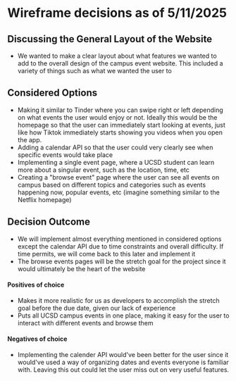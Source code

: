 # Wireframe decisions as of 5/11/2025

## Discussing the General Layout of the Website 

- We wanted to make a clear layout about what features we wanted to add to the overall design of the campus event website. This included a variety of things such as what we wanted the user to 

## Considered Options

- Making it similar to Tinder where you can swipe right or left depending on what events the user would enjoy or not. Ideally this would be the homepage so that the user can immediately start looking at events, just like how Tiktok immediately starts showing you videos when you open the app. 
- Adding a calendar API so that the user could very clearly see when specific events would take place
- Implementing a single event page, where a UCSD student can learn more about a singular event, such as the location, time, etc
- Creating a "browse event" page where the user can see all events on campus based on different topics and categories such as events happening now, popular events, etc (imagine something similar to the Netflix homepage) 

## Decision Outcome
- We will implement almost everything mentioned in considered options except the calendar API due to time constraints and overall difficulty. If time permits, we will come back to this later and implement it
- The browse events pages will be the stretch goal for the project since it would ultimately be the heart of the website

#### Positives of choice
- Makes it more realistic for us as developers to accomplish the stretch goal before the due date, given our lack of experience 
- Puts all UCSD campus events in one place, making it easy for the user to interact with different events and browse them 

#### Negatives of choice
- Implementing the calender API would've been better for the user since it would've used a way of organizing dates and events everyone is familiar with. Leaving this out could let the user miss out on very useful features. 
